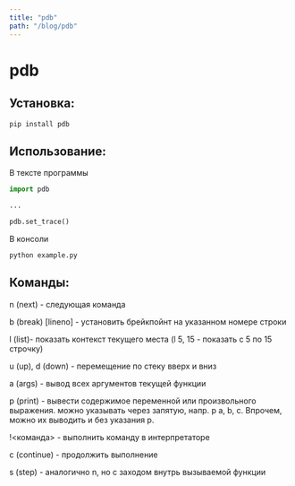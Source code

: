 ```yaml
---
title: "pdb"
path: "/blog/pdb"
---
```

# pdb

## Установка:

	pip install pdb

## Использование:

В тексте программы

```python
import pdb

...

pdb.set_trace()
```

В консоли

	python example.py

## Команды:

n (next) - следующая команда

b (break) [lineno] - установить брейкпойнт на указанном номере строки

l (list)- показать контекст текущего места (l 5, 15 - показать с 5 по 15 строчку)

u (up), d (down) - перемещение по стеку вверх и вниз 

a (args) - вывод всех аргументов текущей функции

p (print) - вывести содержимое переменной или произвольного выражения. можно указывать через запятую, напр. p a, b, c. Впрочем, можно их выводить и без указания p.

!<команда> \- выполнить команду в интерпретаторе

c (continue) - продолжить выполнение

s (step) - аналогично n, но с заходом внутрь вызываемой функции
